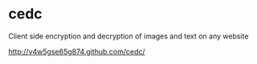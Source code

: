 cedc
====

Client side encryption and decryption of images and text on any website

http://v4w5gse65g874.github.com/cedc/